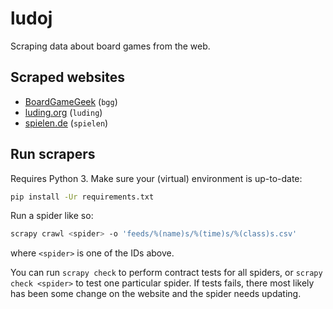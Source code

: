 # ludoj #

Scraping data about board games from the web.

## Scraped websites ##

* [BoardGameGeek](https://boardgamegeek.com/) (`bgg`)
* [luding.org](http://luding.org/) (`luding`)
* [spielen.de](http://gesellschaftsspiele.spielen.de/) (`spielen`)

## Run scrapers ##

Requires Python 3. Make sure your (virtual) environment is up-to-date:

```bash
pip install -Ur requirements.txt
```

Run a spider like so:

```bash
scrapy crawl <spider> -o 'feeds/%(name)s/%(time)s/%(class)s.csv'
```

where `<spider>` is one of the IDs above.

You can run `scrapy check` to perform contract tests for all spiders, or
`scrapy check <spider>` to test one particular spider. If tests fails,
there most likely has been some change on the website and the spider needs
updating.
